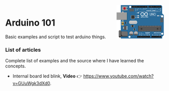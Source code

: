 <img src="https://github.com/damiancipolat/arduino101/blob/master/doc/logo.png?raw=true" width="150px" align="right" />

# Arduino 101
Basic examples and script to test arduino things.

### List of articles
Complete list of examples and the source where I have learned the concepts.

- Internal board led blink, **Video** :point_right: https://www.youtube.com/watch?v=GUuWgk3dXd0.
